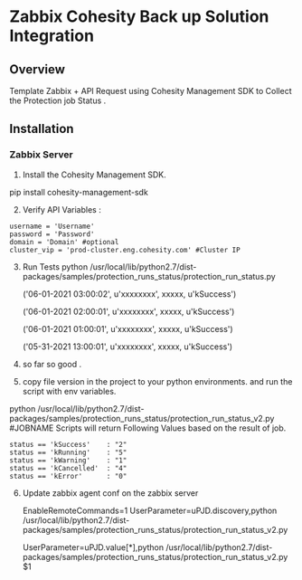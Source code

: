 
# Zabbix Cohesity Back up Solution Integration
## Overview

Template Zabbix + API Request using Cohesity Management SDK to Collect the Protection job Status .


## Installation

### Zabbix Server

 1. Install the Cohesity Management SDK.
 

pip install cohesity-management-sdk

 2. Verify API Variables :
 ```
username = 'Username'
password = 'Password'
domain = 'Domain' #optional
cluster_vip = 'prod-cluster.eng.cohesity.com' #Cluster IP
```

3. Run Tests
	python /usr/local/lib/python2.7/dist-packages/samples/protection_runs_status/protection_run_status.py
		
    ('06-01-2021 03:00:02', u'xxxxxxxx', xxxxx, u'kSuccess')

    ('06-01-2021 02:00:01', u'xxxxxxxx', xxxxx, u'kSuccess')

    ('06-01-2021 01:00:01', u'xxxxxxxx', xxxxx, u'kSuccess')

    ('05-31-2021 13:00:01', u'xxxxxxxx', xxxxx, u'kSuccess')


4. so far so good .
5. copy file version in the project to your python environments. and run the script with env variables.

python /usr/local/lib/python2.7/dist-packages/samples/protection_runs_status/protection_run_status_v2.py #JOBNAME
Scripts will return Following Values based on the result of job.

    status == 'kSuccess' 	: "2"
    status == 'kRunning'	: "5"
    status == 'kWarning' 	: "1"
    status == 'kCancelled'  : "4"
    status == 'kError' 		: "0" 
6. Update zabbix agent conf  on the zabbix server 

    EnableRemoteCommands=1
    UserParameter=uPJD.discovery,python /usr/local/lib/python2.7/dist-packages/samples/protection_runs_status/protection_run_status_v2.py

    UserParameter=uPJD.value[*],python /usr/local/lib/python2.7/dist-packages/samples/protection_runs_status/protection_run_status_v2.py $1

